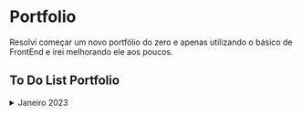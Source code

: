 # Portfolio
 

Resolvi começar um novo portfólio do zero e apenas utilizando o básico de FrontEnd e irei melhorando ele aos poucos.

## To Do List Portfolio

<details>

<summary> Janeiro 2023 </summary>
- [x] Colocar uma foto minha
- [x] Arrumar as cores
- [x] Responsividade
- [x] Icones redes sociais
- [x] Link currículo
- [ ] Adicionar informações corretas sobre educação, experiência e outros
- [ ] Parte de projetos
- [ ] Protótipos Figma
- [ ] Parte com ferramentas e linguagens que sei

</details>